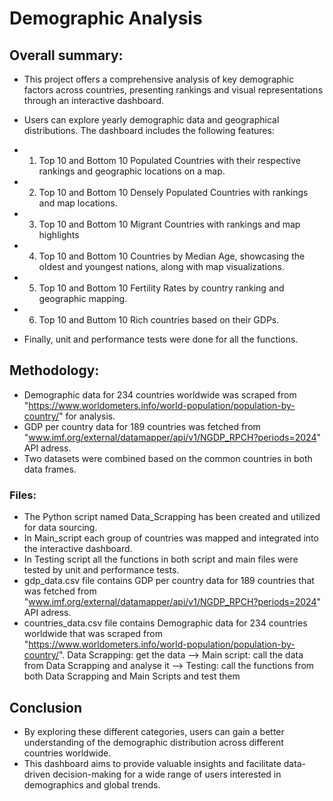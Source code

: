 # Demographic Analysis

## Overall summary:
+ This project offers a comprehensive analysis of key demographic factors across countries, presenting rankings and visual representations through an interactive dashboard. 
+ Users can explore yearly demographic data and geographical distributions. The dashboard includes the following features:

+ 1. Top 10 and Bottom 10 Populated Countries with their respective rankings and geographic locations on a map.
+ 2. Top 10 and Bottom 10 Densely Populated Countries with rankings and map locations.
+ 3. Top 10 and Bottom 10 Migrant Countries with rankings and map highlights
+ 4. Top 10 and Bottom 10 Countries by Median Age, showcasing the oldest and youngest nations, along with map visualizations.
+ 5. Top 10 and Bottom 10 Fertility Rates by country ranking and geographic mapping.
+ 6. Top 10 and Buttom 10 Rich countries based on their GDPs.

+ Finally, unit and performance tests were done for all the functions.

## Methodology: 
+ Demographic data for 234 countries worldwide was scraped from "https://www.worldometers.info/world-population/population-by-country/" for analysis.
+ GDP per country data for 189 countries was fetched from "www.imf.org/external/datamapper/api/v1/NGDP_RPCH?periods=2024" API adress.
+ Two datasets were combined based on the common countries in both data frames.
  
### Files:
+ The Python script named Data_Scrapping has been created and utilized for data sourcing.
+ In Main_script each group of countries was mapped and integrated into the interactive dashboard.
+ In Testing script all the functions in both script and main files were tested by unit and performance tests.
+ gdp_data.csv file contains GDP per country data for 189 countries that was fetched from "www.imf.org/external/datamapper/api/v1/NGDP_RPCH?periods=2024" API adress.
+ countries_data.csv file contains Demographic data for 234 countries worldwide that was scraped from "https://www.worldometers.info/world-population/population-by-country/".
  Data Scrapping: get the data --> Main script: call the data from Data Scrapping and analyse it --> Testing: call the functions from both Data Scrapping and Main Scripts and test them

## Conclusion
+ By exploring these different categories, users can gain a better understanding of the demographic distribution across different countries worldwide. 
+ This dashboard aims to provide valuable insights and facilitate data-driven decision-making for a wide range of users interested in demographics and global trends.
